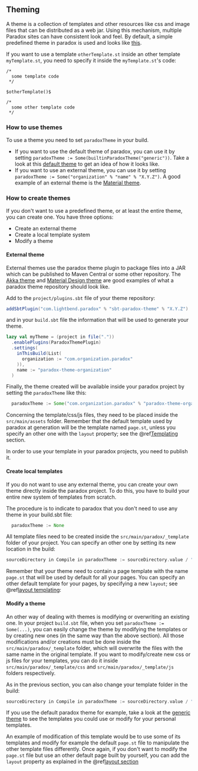 Theming
-------

A theme is a collection of templates and other resources like css and image files that can be distributed as a web jar. Using this mechanism, multiple Paradox sites can have consistent look and feel. By default, a simple predefined theme in paradox is used and looks like [this](https://github.com/lightbend/paradox/tree/master/themes/generic/src/main/assets).

If you want to use a template `otherTemplate.st` inside an other template `myTemplate.st`, you need to specify it inside the `myTemplate.st`'s code:

```
/*
  some template code
 */

$otherTemplate()$

/*
  some other template code
 */
```

### How to use themes

To use a theme you need to set `paradoxTheme` in your build.

- If you want to use the default theme of paradox, you can use it by setting `paradoxTheme := Some(builtinParadoxTheme("generic"))`. Take a look at this [default theme](https://github.com/lightbend/paradox/tree/master/themes/generic/src/main/assets) to get an idea of how it looks like.
- If you want to use an external theme, you can use it by setting `paradoxTheme := Some("organization" % "name" % "X.Y.Z")`. A good example of an external theme is the [Material theme](https://github.com/jonas/paradox-material-theme).


### How to create themes

If you don't want to use a predefined theme, or at least the entire theme, you can create one. You have three options:

- Create an external theme
- Create a local template system
- Modify a theme

#### External theme

External themes use the paradox theme plugin to package files into a JAR which
can be published to Maven Central or some other repository. The
[Akka theme](https://github.com/akka/akka-paradox) and
[Material Design theme](https://github.com/jonas/paradox-material-theme) are
good examples of what a paradox theme repository should look like.

Add to the `project/plugins.sbt` file of your theme repository:

```scala
addSbtPlugin("com.lightbend.paradox" % "sbt-paradox-theme" % "X.Y.Z")
```

and in your `build.sbt` file the information that will be used to generate your theme.

```scala
lazy val myTheme = (project in file("."))
  .enablePlugins(ParadoxThemePlugin)
  .settings(
    inThisBuild(List(
      organization := "com.organization.paradox"
    )),
    name := "paradox-theme-organization"
  )
```

Finally, the theme created will be available inside your paradox project by setting the `paradoxTheme` like this:

```scala
  paradoxTheme := Some("com.organization.paradox" % "paradox-theme-organization" % "X.Y.Z")
```

Concerning the template/css/js files, they need to be placed inside the `src/main/assets` folder.
Remember that the default template used by paradox at generation will be the template named `page.st`, unless you specify an other one with the `layout` property; see the @ref[Templating](templating.md#layout) section.

In order to use your template in your paradox projects, you need to publish it.

#### Create local templates

If you do not want to use any external theme, you can create your own theme directly inside the paradox project. To do this, you have to build your entire new system of templates from scratch.

The procedure is to indicate to paradox that you don't need to use any theme in your build.sbt file:

```scala
  paradoxTheme := None
```

All template files need to be created inside the `src/main/paradox/_template` folder of your project. You can specify an other one by setting its new location in the build:
```scala
sourceDirectory in Compile in paradoxTheme := sourceDirectory.value / "main" / "paradox" / "templatesConfig"
```

Remember that your theme need to contain a page template with the name `page.st` that will be used by default for all your pages. You can specify an other default template for your pages, by specifying a new `layout`; see @ref[layout templating](templating.md#layout):

#### Modify a theme

An other way of dealing with themes is modifying or overwriting an existing one. In your project `build.sbt` file, when you set `paradoxTheme := Some(...)`, you can easily change the theme by modifying the templates or by creating new ones (in the same way than the above section). All those modifications and/or creations must be done inside the `src/main/paradox/_template` folder, which will overwrite the files with the same name in the original template. If you want to modify/create new css or js files for your templates, you can do it inside `src/main/paradox/_template/css` and `src/main/paradox/_template/js` folders respectively.

As in the previous section, you can also change your template folder in the build:
```scala
sourceDirectory in Compile in paradoxTheme := sourceDirectory.value / "main" / "paradox" / "templatesConfig"
```

If you use the default paradox theme for example, take a look at the [generic theme](https://github.com/lightbend/paradox/tree/master/themes/generic/src/main/assets) to see the templates you could use or modify for your personal templates.

An example of modification of this template would be to use some of its templates and modify for example the default `page.st` file to manipulate the other template files differently. Once again, if you don't want to modify the `page.st` file but use an other default page built by yourself, you can add the `layout` property as explained in the @ref[layout section](templating.md#layout)
